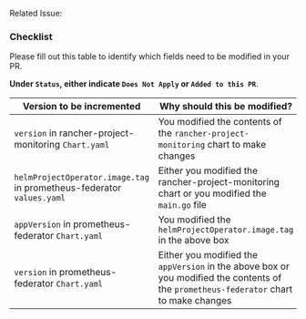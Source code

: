 Related Issue: <!-- link the issue or issues this PR resolves here -->
<!-- If your PR depends on changes from another pr link them here and describe why they are needed on your solution section. -->

### Checklist

Please fill out this table to identify which fields need to be modified in your PR.

**Under `Status`, either indicate `Does Not Apply` or `Added to this PR`**.

| **Version to be incremented**                                              | Why should this be modified?                                                                                                           | Status                                      |
|-----------------------------------------------------------------------|----------------------------------------------------------------------------------------------------------------------------------------|---------------------------------------------|
| `version` in rancher-project-monitoring `Chart.yaml`                  | You modified the contents of the `rancher-project-monitoring` chart to make changes                                                    |  |
| `helmProjectOperator.image.tag` in prometheus-federator `values.yaml` | Either you modified the rancher-project-monitoring chart or you modified the `main.go` file                                          |  |
| `appVersion` in prometheus-federator `Chart.yaml`                     | You modified the `helmProjectOperator.image.tag` in the above box                                                                      |  |
| `version` in prometheus-federator `Chart.yaml`                        | Either you modified the `appVersion` in the above box or you modified the contents of the `prometheus-federator` chart to make changes |  |

